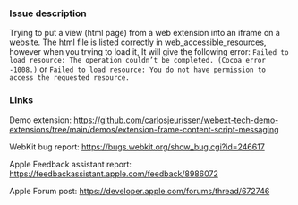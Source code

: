 ### Issue description
Trying to put a view (html page) from a web extension into an iframe on a website. The html file is listed correctly in web_accessible_resources, however when you trying to load it, It will give the following error:
`Failed to load resource: The operation couldn’t be completed. (Cocoa error -1008.)`
or
`Failed to load resource: You do not have permission to access the requested resource.`

### Links
Demo extension:
https://github.com/carlosjeurissen/webext-tech-demo-extensions/tree/main/demos/extension-frame-content-script-messaging

WebKit bug report:
https://bugs.webkit.org/show_bug.cgi?id=246617

Apple Feedback assistant report:
https://feedbackassistant.apple.com/feedback/8986072

Apple Forum post:
https://developer.apple.com/forums/thread/672746
